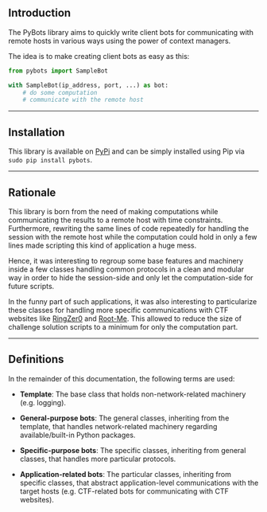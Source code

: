 ## Introduction

The PyBots library aims to quickly write client bots for communicating with remote hosts in various ways using the power of context managers.

The idea is to make creating client bots as easy as this:

``` python hl_lines="3 4 5"
from pybots import SampleBot

with SampleBot(ip_address, port, ...) as bot:
    # do some computation
    # communicate with the remote host
```

-----

## Installation

This library is available on [PyPi](https://pypi.python.org/pypi/pybots/) and can be simply installed using Pip via `sudo pip install pybots`.

-----

## Rationale

This library is born from the need of making computations while communicating the results to a remote host with time constraints. Furthermore, rewriting the same lines of code repeatedly for handling the session with the remote host while the computation could hold in only a few lines made scripting this kind of application a huge mess.

Hence, it was interesting to regroup some base features and machinery inside a few classes handling common protocols in a clean and modular way in order to hide the session-side and only let the computation-side for future scripts.

In the funny part of such applications, it was also interesting to particularize these classes for handling more specific communications with CTF websites like [RingZer0](https://ringzer0team.com) and [Root-Me](https://www.root-me.org). This allowed to reduce the size of challenge solution scripts to a minimum for only the computation part.

-----

## Definitions

In the remainder of this documentation, the following terms are used:

- **Template**: The base class that holds non-network-related machinery (e.g. logging).

- **General-purpose bots**: The general classes, inheriting from the template, that handles network-related machinery regarding available/built-in Python packages.

- **Specific-purpose bots**: The specific classes, inheriting from general classes, that handles more particular protocols.

- **Application-related bots**: The particular classes, inheriting from specific classes, that abstract application-level communications with the target hosts (e.g. CTF-related bots for communicating with CTF websites).
